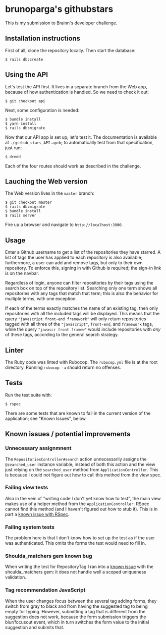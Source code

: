 # brunoparga's githubstars

This is my submission to Brainn's developer challenge.

## Installation instructions

First of all, clone the repository locally. Then start the database:

```
$ rails db:create
```

## Using the API

Let's test the API first. It lives in a separate branch from the Web app,
because of how authentication is handled. So we need to check it out:

```
$ git checkout api
```

Next, some configuration is needed:

```
$ bundle install
$ yarn install
$ rails db:migrate
```

Now that our API app is set up, let's test it. The documentation is available
at `./github_stars_API.apib`; to automatically test from that specification,
just run:

```
$ dredd
```

Each of the four routes should work as described in the challenge.

## Lauching the Web version

The Web version lives in the `master` branch:

```
$ git checkout master
$ rails db:migrate
$ bundle install
$ rails server
```

Fire up a browser and navigate to `http://localhost:3000`.

## Usage

Enter a Github username to get a list of the repositories they have starred. A
list of tags the user has applied to each repository is also available;
furthermore, a user can add and remove tags, but only to their own repository.
To enforce this, signing in with Github is required; the sign-in link is on the
navbar.

Regardless of login, anyone can filter repositories by their tags using the
search box on top of the repository list. Searching only one term shows all
repositories with any tags that match that term; this is also the behavior
for multiple terms, with one exception.

If each of the terms exactly matches the name of an existing tag, then only
repositories with all the included tags will be displayed. This means that the
query `"javascript front-end framework"` will only return repositories tagged
with all three of the `"javascript"`, `front-end`, and `framework` tags, while
the query `"javascr front framew"` would include repositories with *any* of
these tags, according to the general search strategy.

## Linter

The Ruby code was linted with Rubocop. The `rubocop.yml` file is at the root
directory. Running `rubocop -a` should return no offenses.

## Tests

Run the test suite with:

```
$ rspec
```

There are some tests that are known to fail in the current version of the
application; see "Known Issues", below.

## Known issues / potential improvements

### Unnecessary assignmnent

The `RepositoriesController#search` action unnecessarily assigns the
`@searched_user` instance variable, instead of both this action and the view
just relying on the `searched_user` method from `ApplicationController`. This is
because I could not figure out how to call this method from the view spec.

### Failing view tests

Also in the vein of "writing code I don't yet know how to test", the main view
makes use of a helper method from the `ApplicationController`. RSpec cannot
find this method (and I haven't figured out how to stub it). This is in part a
[known issue with RSpec](https://github.com/rspec/rspec-rails/issues/1076).

### Failing system tests

The problem here is that I don't know how to set up the test as if the user was
authenticated. This omits the forms the test would need to fill in.

### Shoulda_matchers gem known bug

When writing the test for RepositoryTag I ran into a
[known issue](https://github.com/thoughtbot/shoulda-matchers/issues/814) with
the shoulda_matchers gem: it does not handle well a scoped uniqueness validation.

### Tag recommendation JavaScript

When the user changes focus between the several tag adding forms, they switch
from gray to black and from having the suggested tag to being empty for typing.
However, submitting a tag that is different from the suggestion does not work,
because the form submission triggers the blur/focusout event, which in turn
switches the form value to the initial suggestion and submits that.
